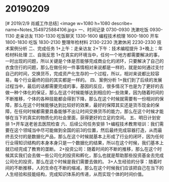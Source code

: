 # 20190209

[# 2019/2/9 肖威工作总结]
<image w=1080 h=1080 describe= name=Notes_1549725884106.jpg>
一、时间记录
0730-0930 洗漱吃饭
0930-1130 走亲访友
1130-1330 吃饭聊天
1330-1600 编程技术梳理
1600-1800 开车
1800-1830 吃饭
1830-2130 整理年检材料
2130-2230 洗漱休闲
2230-2330 技术案例分析
二、完成任务
1+上午：走亲访友
2+下午：技术编程提升
3+晚上：年检材料处理
三、自我反思
1+在真实的环境当中，任何一个地方都需要解决的事，一时出现的问题，所以关键是个体是否能够完成商业化的闭环，只要解决了自己的衣食住行的问题，那么在做任何一件事情相对来说都是一样的，就是如何通过支付自己的时间，交换货币，完成资产化生存的一个过程，所以，相对来说都比较容易，每个行业最终的目的其实都是一样的。
四、案例分析
1+我们到了后续的发展过程当中，最后的话都需要完成的事，基因的反应，很多情况下也是为了更好的去做一种个体化的保证，那么在这个时候能够达到相应的一些效果，因为随着时间的不断推移，个体的各种技能都会得到下降，那么在这个时候就需要有一份相对的保障，那么在这个时候能够达到比较好的效果，最好的保障其实还是货币现金的保障，在任何时候都需要具备能够不出让时间交换货币的能力，那么在这个时候才能够在当下的真实的物质化的社会里面，获得更好的立足的空间。
五、明日计划安排
1+开车送老爸去医院检查
六、后续公司任务安排
1+编程技术教育培训：我们需要在这个领域当中尽可能做到全国的前3的位置，然后最终完成容器打造，从而最终去交付的是数据化产品，那么在这个时候就基本上形成了行业的闭环，因为任何行业得知识结构的本身本身只是一个数据化的结果，所以在这个时候，我们基本上就已经完成了教育的垄断。
2+投资公司：随着时间的不断的推移，那么在这个时候其实我们会去做一些公司化的投资和孵化，那么也就是帮助那些投资基金去完成公司化的投资，那么在这个时候是我们需要去做的。
3+人生经验的分享：随着时间的不断推移，人的生命在不断的缩减，那么在这个时候我们应该把自己在当下的人生经验和技能结构，完成知识体系的传递，从而实现个体的时间价值。

